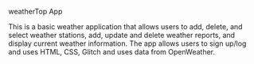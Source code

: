 weatherTop App

This is a basic weather application that allows users to add, delete, and select weather stations, add, update and delete weather reports, and display current weather information. The app allows users to sign up/log and uses HTML, CSS, Glitch and uses data from OpenWeather.

